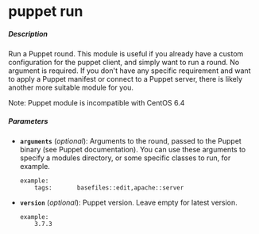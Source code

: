 # puppet run


##### Description
Run a Puppet round. This module is useful if you already have a custom configuration for the puppet client, and simply want to run a round. No argument is required. If you don't have any specific requirement and want to apply a Puppet manifest or connect to a Puppet server, there is likely another more suitable module for you.

Note: Puppet module is incompatible with CentOS 6.4

##### Parameters

*   **`arguments`** (*optional*): Arguments to the round, passed to the Puppet binary (see Puppet documentation). You can use these arguments to specify a modules directory, or some specific classes to run, for example.

		example:
			tags:       basefiles::edit,apache::server

*   **`version`** (*optional*): Puppet version. Leave empty for latest version.

		example:
			3.7.3
				
